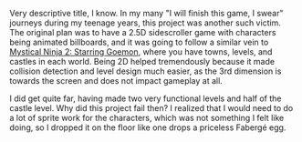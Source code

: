 Very descriptive title, I know. In my many "I will finish this game, I swear" journeys during my teenage years, this project was another such victim. The original plan was to have a 2.5D sidescroller game with characters being animated billboards, and it was going to follow a similar vein to [Mystical Ninja 2: Starring Goemon](https://en.wikipedia.org/wiki/Goemon%27s_Great_Adventure), where you have towns, levels, and castles in each world. Being 2D helped tremendously because it made collision detection and level design much easier, as the 3rd dimension is towards the screen and does not impact gameplay at all. 

I did get quite far, having made two very functional levels and half of the castle level. Why did this project fail then? I realized that I would need to do a lot of sprite work for the characters, which was not something I felt like doing, so I dropped it on the floor like one drops a priceless Fabergé egg. 
